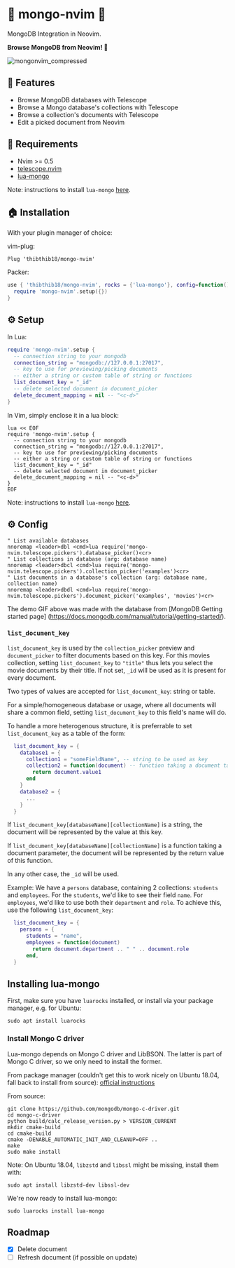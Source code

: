 # 🌿 mongo-nvim 🌿
MongoDB Integration in Neovim.

**Browse MongoDB from Neovim! 🔎**

![mongonvim_compressed](https://user-images.githubusercontent.com/37300147/136668005-94f82166-20d3-484e-8868-4c1446a85689.gif)

## 🤩 Features
- Browse MongoDB databases with Telescope
- Browse a Mongo database's collections with Telescope
- Browse a collection's documents with Telescope
- Edit a picked document from Neovim

## 🦒 Requirements

- Nvim >= 0.5
- [telescope.nvim](https://github.com/nvim-telescope/telescope.nvim)
- [lua-mongo](https://github.com/neoxic/lua-mongo)

Note: instructions to install `lua-mongo` [here](#installing-lua-mongo).

## 🏠 Installation

With your plugin manager of choice:

vim-plug:
```vim
Plug 'thibthib18/mongo-nvim'
```
Packer:
```lua
use { 'thibthib18/mongo-nvim', rocks = {'lua-mongo'}, config=function()
  require 'mongo-nvim'.setup({})
}
```

## ⚙️  Setup

In Lua:
```lua
require 'mongo-nvim'.setup {
  -- connection string to your mongodb
  connection_string = "mongodb://127.0.0.1:27017",
  -- key to use for previewing/picking documents
  -- either a string or custom table of string or functions
  list_document_key = "_id"
  -- delete selected document in document_picker
  delete_document_mapping = nil -- "<c-d>"
}
```

In Vim, simply enclose it in a lua block:
```vim
lua << EOF
require 'mongo-nvim'.setup {
  -- connection string to your mongodb
  connection_string = "mongodb://127.0.0.1:27017",
  -- key to use for previewing/picking documents
  -- either a string or custom table of string or functions
  list_document_key = "_id"
  -- delete selected document in document_picker
  delete_document_mapping = nil -- "<c-d>"
}
EOF
```
Note: instructions to install `lua-mongo` [here](#installing-lua-mongo).

## ⚙️  Config

```vim
" List available databases
nnoremap <leader>dbl <cmd>lua require('mongo-nvim.telescope.pickers').database_picker()<cr>
" List collections in database (arg: database name)
nnoremap <leader>dbcl <cmd>lua require('mongo-nvim.telescope.pickers').collection_picker('examples')<cr>
" List documents in a database's collection (arg: database name, collection name)
nnoremap <leader>dbdl <cmd>lua require('mongo-nvim.telescope.pickers').document_picker('examples', 'movies')<cr>
```

The demo GIF above was made with the database from [MongoDB Getting started page] (https://docs.mongodb.com/manual/tutorial/getting-started/).

### `list_document_key`

`list_document_key` is used by the `collection_picker` preview and `document_picker` to filter documents based on this key. For this movies collection, setting `list_document_key` to `"title"` thus lets you select the movie documents by their title. If not set, `_id` will be used as it is present for every document.

Two types of values are accepted for `list_document_key`: string or table.

For a simple/homogeneous database or usage, where all documents will share a common field, setting `list_document_key` to this field's name will do.

To handle a more heterogenous structure, it is preferrable to set `list_document_key` as a table of the form:

```lua
  list_document_key = {
    database1 = {
      collection1 = "someFieldName", -- string to be used as key
      collection2 = function(document) -- function taking a document table, returns a string
        return document.value1
      end
    }
    database2 = {
      ...
    }
  }
```

If `list_document_key[databaseName][collectionName]` is a string, the document will be represented by the value at this key.

If `list_document_key[databaseName][collectionName]` is a function taking a document parameter, the document will be represented by the return value of this function.

In any other case, the `_id` will be used.

Example: We have a `persons` database, containing 2 collections: `students` and `employees`. For the `students`, we'd like to see their field `name`. For `employees`, we'd like to use both their `department` and `role`. To achieve this, use the following `list_document_key`:

```lua
  list_document_key = {
    persons = {
      students = "name",
      employees = function(document)
        return document.department .. " " .. document.role
      end,
  }
```

## Installing lua-mongo
First, make sure you have `luarocks` installed, or install via your package manager, e.g. for Ubuntu:

```sudo apt install luarocks```


### Install Mongo C driver
Lua-mongo depends on Mongo C driver and LibBSON. The latter is part of Mongo C driver, so we only need to install the former.

From package manager (couldn't get this to work nicely on Ubuntu 18.04, fall back to install from source):
[official instructions](http://mongoc.org/libmongoc/current/installing.html#install-libmongoc-with-a-package-manager)

From source:

```shell
git clone https://github.com/mongodb/mongo-c-driver.git
cd mongo-c-driver
python build/calc_release_version.py > VERSION_CURRENT
mkdir cmake-build
cd cmake-build
cmake -DENABLE_AUTOMATIC_INIT_AND_CLEANUP=OFF ..
make
sudo make install
```

Note: On Ubuntu 18.04, `libzstd` and `libssl` might be missing, install them with:

```shell
sudo apt install libzstd-dev libssl-dev
```

We're now ready to install lua-mongo:

```sudo luarocks install lua-mongo```

## Roadmap

- [x] Delete document
- [ ] Refresh document (if possible on update)
